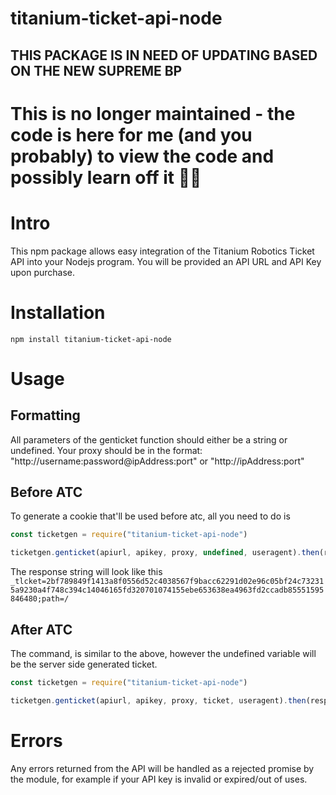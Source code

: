 # titanium-ticket-api-node

## THIS PACKAGE IS IN NEED OF UPDATING BASED ON THE NEW SUPREME BP
# This is no longer maintained - the code is here for me (and you probably) to view the code and possibly learn off it 🤷‍♂️

# Intro
This npm package allows easy integration of the Titanium Robotics Ticket API into your Nodejs program. You will be provided an API URL and API Key upon purchase. 


# Installation
```npm install titanium-ticket-api-node```

# Usage

## Formatting
All parameters of the genticket function should either be a string or undefined.
Your proxy should be in the format: "http://username:password@ipAddress:port" or "http://ipAddress:port"

## Before ATC

To generate a cookie that'll be used before atc, all you need to do is
```javascript
const ticketgen = require("titanium-ticket-api-node")

ticketgen.genticket(apiurl, apikey, proxy, undefined, useragent).then(response => {/* Your code afterwards here */}).catch(err => console.log(err))
```
The response string will look like this
```_tlcket=2bf789849f1413a8f0556d52c4038567f9bacc62291d02e96c05bf24c732315a9230a4f748c394c14046165fd320701074155ebe653638ea4963fd2ccadb85551595846480;path=/```

## After ATC

The command, is similar to the above, however the undefined variable will be the server side generated ticket.
```javascript
const ticketgen = require("titanium-ticket-api-node")

ticketgen.genticket(apiurl, apikey, proxy, ticket, useragent).then(response => {/* Your code afterwards here */}).catch(err => console.log(err))
```

# Errors
Any errors returned from the API will be handled as a rejected promise by the module, for example if your API key is invalid or expired/out of uses.
